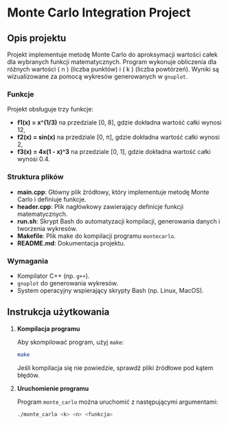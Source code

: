 # Monte Carlo Integration Project

## Opis projektu

Projekt implementuje metodę Monte Carlo do aproksymacji wartości całek dla wybranych funkcji matematycznych. Program wykonuje obliczenia dla różnych wartości \( n \) (liczba punktów) i \( k \) (liczba powtórzeń). Wyniki są wizualizowane za pomocą wykresów generowanych w `gnuplot`.

### Funkcje

Projekt obsługuje trzy funkcje:
- **f1(x) = x^(1/3)** na przedziale [0, 8], gdzie dokładna wartość całki wynosi 12,
- **f2(x) = sin(x)** na przedziale [0, π], gdzie dokładna wartość całki wynosi 2,
- **f3(x) = 4x(1 - x)^3** na przedziale [0, 1], gdzie dokładna wartość całki wynosi 0.4.

### Struktura plików

- **main.cpp**: Główny plik źródłowy, który implementuje metodę Monte Carlo i definiuje funkcje.
- **header.cpp**: Plik nagłówkowy zawierający definicje funkcji matematycznych.
- **run.sh**: Skrypt Bash do automatyzacji kompilacji, generowania danych i tworzenia wykresów.
- **Makefile**: Plik make do kompilacji programu `montecarlo`.
- **README.md**: Dokumentacja projektu.

### Wymagania

- Kompilator C++ (np. `g++`).
- `gnuplot` do generowania wykresów.
- System operacyjny wspierający skrypty Bash (np. Linux, MacOS).

## Instrukcja użytkowania

1. **Kompilacja programu**

   Aby skompilować program, użyj `make`:
   ```bash
   make
   ```
   Jeśli kompilacja się nie powiedzie, sprawdź pliki źródłowe pod kątem błędów.


2. **Uruchomienie programu**

   Program `monte_carlo` można uruchomić z następującymi argumentami:

   ```bash
   ./monte_carlo <k> <n> <funkcja>
   ```
